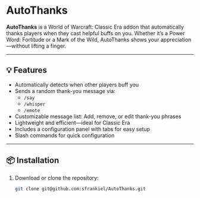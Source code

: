 # AutoThanks

**AutoThanks** is a World of Warcraft: Classic Era addon that automatically thanks players when they cast helpful buffs on you. Whether it’s a Power Word: Fortitude or a Mark of the Wild, AutoThanks shows your appreciation—without lifting a finger.

---

## 💡 Features

- Automatically detects when other players buff you
- Sends a random thank-you message via:
  - `/say`
  - `/whisper`
  - `/emote`
- Customizable message list: Add, remove, or edit thank-you phrases
- Lightweight and efficient—ideal for Classic Era
- Includes a configuration panel with tabs for easy setup
- Slash commands for quick configuration

---

## 📦 Installation

1. Download or clone the repository:
   ```bash
   git clone git@github.com:sfrankiel/AutoThanks.git

